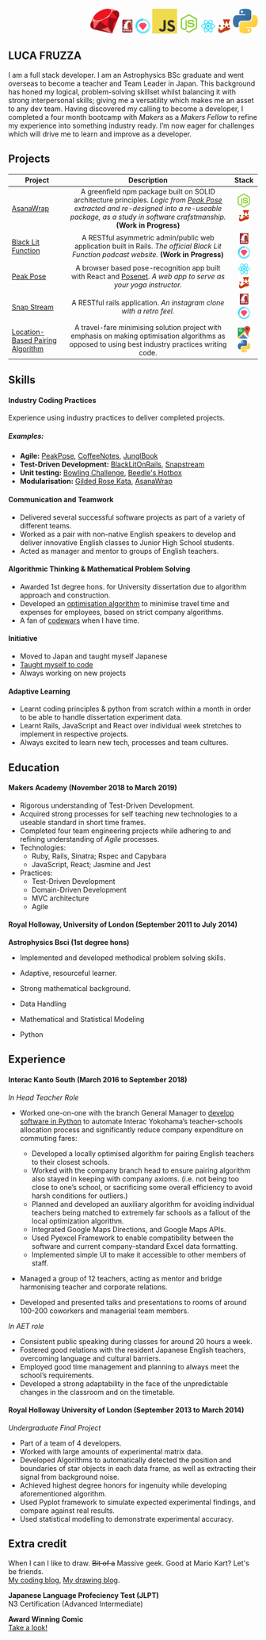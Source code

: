 
<p style="text-align: right;">
<img src="./images/rubylogo.png" height=50px>
<img src="./images/Ruby_on_Rails-logo.png" height=30px>
<img src="./images/rspec.png" height=30px>
<img src="./images/JavaScript-logo.png" height=50px>
<img src="./images/node-logo.png" height=40px>
<img src="./images/React.js_logo-512.png" height=30px>
<img src="./images/jestlogo.png" height=30px>
<img src="./images/pythonlogo.png" height=50px>
</p>

## LUCA FRUZZA

I am a full stack developer.  I am an Astrophysics BSc graduate and went overseas to become a teacher and Team Leader in Japan.  This background has honed my logical, problem-solving skillset whilst balancing it with strong interpersonal skills; giving me a versatility which makes me an asset to any dev team.  Having discovered my calling to become a developer, I completed a four month bootcamp with *Makers* as a *Makers Fellow* to refine my experience into something industry ready.  I’m now eager for challenges which will drive me to learn and improve as a developer.

## Projects

| Project        | Description  | Stack  |
| ------------- |:-------------:| :-----:|
| [AsanaWrap](https://github.com/nomats/peakPose)      |   A greenfield npm package built on SOLID architecture principles. *Logic from [Peak Pose](https://github.com/nomats/peakPose) extracted and re-designed into a re-useable package, as a study in software crafstmanship.* **(Work in Progress)**  |  <img src="./images/node-logo.png" height=30px><img src="./images/jestlogo.png" height=25px>|
| [Black Lit Function](https://github.com/punchcafe/BlackLitOnRails)      | A RESTful asymmetric admin/public web application built in Rails. *The official Black Lit Function podcast website.* **(Work in Progress)**      |   <img src="./images/Ruby_on_Rails-logo.png" height=25px><img src="./images/rspec.png" height=25px>|
| [Peak Pose](https://github.com/nomats/peakPose)      | A browser based pose-recognition app built with React and [Posenet](https://github.com/tensorflow/tfjs-models/tree/master/posenet). *A web app to serve as your yoga instructor.* |  <img src="./images/React.js_logo-512.png" height=25px><img src="./images/jestlogo.png" height=25px>|
| [Snap Stream](https://github.com/punchcafe/snapstream) | A RESTful rails application. *An instagram clone with a retro feel.*      |<img src="./images/Ruby_on_Rails-logo.png" height=25px><img src="./images/rspec.png" height=25px>|
| [Location-Based Pairing Algorithm](https://github.com/punchcafe/project001) | A travel-fare minimising solution project with emphasis on making optimisation algorithms as opposed to using best industry practices writing code.      |<img src="./images/google-maps-logo.png" height=25px><img src="./images/pythonlogo.png" height=25px>|

## Skills

#### Industry Coding Practices
Experience using industry practices to deliver completed projects.
##### Examples:
- **Agile:** [PeakPose](https://github.com/nomats/peakPose), [CoffeeNotes](https://github.com/makerlonerangers/coffeeNotes), [JunglBook](https://github.com/simian-sinister/Acebook-Simian-Sinister)
- **Test-Driven Development:** [BlackLitOnRails](https://github.com/punchcafe/BlackLitOnRails), [Snapstream](https://github.com/punchcafe/snapstream)
- **Unit testing:** [Bowling Challenge](https://github.com/punchcafe/bowling-challenge), [Beedle's Hotbox](https://github.com/punchcafe/beedles-hotbox)
- **Modularisation:** [Gilded Rose Kata](https://github.com/punchcafe/GRKata), [AsanaWrap](https://github.com/nomats/asanaWrap)

#### Communication and Teamwork
- Delivered several successful software projects as part of a variety of different teams.
- Worked as a pair with non-native English speakers to develop and deliver innovative English classes to Junior High School students.
- Acted as manager and mentor to groups of English teachers.

#### Algorithmic Thinking & Mathematical Problem Solving
- Awarded 1st degree hons. for University dissertation due to algorithm approach and construction.
- Developed an [optimisation algorithm](https://github.com/punchcafe/project001) to minimise travel time and expenses for employees, based on strict company algorithms.
- A fan of [codewars](https://www.codewars.com/users/punchcafe/completed_solutions) when I have time.


#### Initiative
- Moved to Japan and taught myself Japanese
- [Taught myself to code](https://github.com/punchcafe/SelfStudy)
- Always working on new projects


#### Adaptive Learning
- Learnt coding principles & python from scratch within a month in order to be able to handle dissertation experiment data.
- Learnt Rails, JavaScript and React over individual week stretches to implement in respective projects.
- Always excited to learn new tech, processes and team cultures.




## Education

#### Makers Academy (November 2018 to March 2019)

* Rigorous understanding of Test-Driven Development.
* Acquired strong processes for self teaching new technologies to a useable standard in short time frames.
* Completed four team engineering projects while adhering to and refining understanding of *Agile* processes.
* Technologies:
    * Ruby, Rails, Sinatra; Rspec and Capybara
    * JavaScript, React; Jasmine and Jest
* Practices:
    * Test-Driven Development
    * Domain-Driven Development
    * MVC architecture
    * Agile

#### Royal Holloway, University of London (September 2011 to July 2014)

**Astrophysics Bsci (1st degree hons)**

* Implemented and developed methodical problem solving skills.
* Adaptive, resourceful learner.
* Strong mathematical background.


* Data Handling
* Mathematical and Statistical Modeling
* Python



## Experience

#### Interac Kanto South (March 2016 to September 2018)    
*In Head Teacher Role*  
* Worked one-on-one with the branch General Manager to [develop software in Python](https://github.com/punchcafe/project001) to automate Interac Yokohama’s teacher-schools allocation process and significantly reduce company expenditure on commuting fares:
  * Developed a locally optimised algorithm for pairing English teachers to their closest schools.
  * Worked with the company branch head to ensure pairing algorithm also stayed in keeping with company axioms. (i.e. not being too close to one’s school, or sacrificing some overall efficiency to avoid harsh conditions for outliers.)
  * Planned and developed an auxiliary algorithm  for avoiding individual teachers being matched to extremely far schools as a fallout of the local optimization algorithm.
  * Integrated Google Maps Directions, and Google Maps APIs.
  * Used Pyexcel Framework to enable compatibility between the software and current company-standard Excel data formatting.
  * Implemented simple UI to make it accessible to other members of staff.

* Managed a group of 12 teachers, acting as mentor and bridge harmonising teacher and corporate relations.
* Developed and presented talks and presentations to rooms of around 100-200 coworkers and managerial team members.

*In AET role*

* Consistent public speaking during classes for around 20 hours a week.
* Fostered good relations with the resident Japanese English teachers, overcoming language and cultural barriers.
* Employed good time management and planning to always meet the school’s requirements.
* Developed a strong adaptability in the face of the unpredictable changes in the classroom and on the timetable.


#### Royal Holloway University of London (September 2013 to March 2014)   
*Undergraduate Final Project*  
* Part of a team of 4 developers.
* Worked with large amounts of experimental matrix data.
* Developed Algorithms to automatically detected the position and boundaries of star objects in each data frame, as well as extracting their signal from background noise.
* Achieved highest degree honors for ingenuity while developing aforementioned algorithm.
* Used Pyplot framework to simulate expected experimental findings, and compare against real results.
* Used statistical modelling to demonstrate experimental accuracy.


## Extra credit
When I can I like to draw. ~~Bit of a~~ Massive geek. Good at Mario Kart?
Let's be friends.  
[My coding blog](https://punchcafe.hatenablog.com/), [My drawing blog](http://punchcafe.co.uk/).

**Japanese Language Profeciency Test (JLPT)**  
N3 Certification (Advanced Intermediate)

**Award Winning Comic**  
[Take a look!](https://express.yudu.com/item/details/3780123/MJ15--.1st---Luca-Fruzza----Sonnegarten--)
